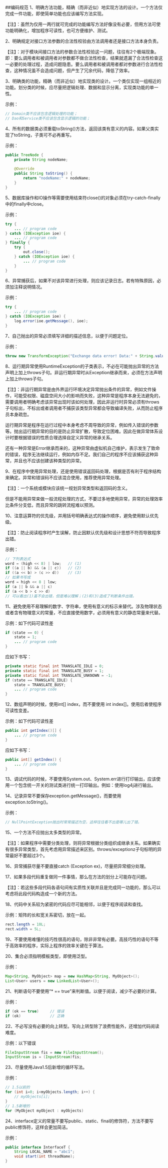 ##编码规范
1、明确方法功能，精确（而非近似）地实现方法的设计。一个方法仅完成一件功能，即使简单功能也应该编写方法实现。

【注】：虽然为仅用一两行就可完成的功能编写方法好像没有必要，但用方法可使功能明确化，增加程序可读性，也可方便维护、测试。

2、明确规定对接口方法参数的合法性校验由方法调用者还是接口方法本身负责。

【注】：对于模块间接口方法的参数合法性校验这一问题，往往有2个极端现象。即：要么调用者和被调用者对参数都不做合法性检查，结果就遗漏了合法性检查这一必要的处理过程，造成问题隐患。要么调用者和被调用者都对参数进行合法性检查，这种情况虽不会造成问题，但产生了冗余代码，降低了效率。

3、明确类的功能，精确（而非近似）地实现类的设计。一个类仅实现一组相近的功能。划分类的时候，应尽量把逻辑处理、数据和显示分离，实现类功能的单一性。

示例：
```java
// Domain类不应该包含逻辑处理的功能；
// Dao和Service类不应该包含显示逻辑的功能；
```

4、所有的数据类必须重载toString()方法，返回该类有意义的内容。如果父类实现了toString，子类可不必再重写。

示例：
```java
public TreeNode {
	private String nodeName;
	
	@Override
	public String toString() {
		return "nodeName:" + nodeName;
	}
}
```

5、数据库操作和IO操作等需要使用结束符close()的对象必须在try-catch-finally中的finally中close。

示例：
```java
try {
	... // program code
} catch (IOException ioe) {
	... // program code
} finally {
	try {
		out.close();
	} catch (IOException ioe) {
		... // program code
	}
}
```

6、异常捕获后，如果不对该异常进行处理，则应该记录日志。若有特殊原因，必须加注释说明情况。

示例：
```java
try {
	... // program code
} catch (IOException ioe) {
	log.error(ioe.getMessage(), ioe);
}
```

7、自己抛出的异常必须填写详细的描述信息，以便于问题定位。

示例：
```java
throw new TransformException("Exchange data error! Data:" + String.valueOf(data));
```

8、运行期异常使用RuntimeException的子类表示，不必在可能抛出异常的方法声明上加上throws子句。非运行期异常时从Exception继承而来，必须在方法声明上加上throws子句。

【注】：非运行期异常是由外界运行环境决定异常抛出条件的异常，例如文件操作，可能受权限、磁盘空间大小的影响而失败，这种异常是程序本身无法避免的，需要调用者明确考虑该异常出现时该如何处理，因此非运行时异常必须有throws子句标出，不标出或者调用者不捕获该类型异常都会导致编译失败，从而防止程序员本身疏忽。

运行期异常是程序在运行过程中本身考虑不周导致的异常，例如传入错误的参数等。抛出运行期异常的目的是防止异常扩散，导致定位困难。因此在做异常体系设计时要根据错误的性质合理选择自定义异常的继承关系。

还有一种异常是Error继承而来的，这种异常由虚拟机自己维护，表示发生了致命的错误，程序无法继续运行，例如内存不足。我们自己的程序不应该捕获这种异常，并且也不应该创建该种类型的异常。

9、在程序中使用异常处理，还是使用错误返回码处理，根据是否有利于程序结构来确定。异常和错误码不应该混合使用，推荐使用异常处理。

【注】：一个系统或模块应该统一规划异常类型和返回码的含义。

但是不能用异常来做一般流程处理的方式，不要过多地使用异常，异常的处理效率比条件分支低，而且异常的跳转流程难以预测。

10、注意运算符的优先级，并用括号明确表达式的操作顺序，避免使用默认优先级。

【注】：防止阅读程序时产生误解，防止因默认优先级和设计思想不符而导致程序出错。

示例：
```java
// 下列表达式
word = (high << 8) | low;	// (1)
if ((a || b) && (a || c))	// (2)
if ((a << b) > (c >> d))	// (3)
// 如果书写成
word = high << 8 | low;
if (a || b && a || c)
if (a << b > c >> d)
// 可以看出(1)虽不会出错，但是难以理解；(2)和(3)造成了判断条件出错。
```

11、避免使用不易理解的数字、字符串，使用有意义的标示来替代。涉及物理状态或者含有物理意义的常量，不应直接使用数字，必须用有意义的静态常量来代替。

示例：如下代码可读性差
```java
if (state == 0) {
	state = 1;
	... // program code
}
```

应如下书写：
```java
private static final int TRANSLATE_IDLE = 0;
private static final int TRANSLATE_BUSY = 1;
private static final int TRANSLATE_UNKNOWN = -1;
if (state == TRANSLATE_IDLE) {
	state = TRANSLATE_BUSY;
	... // program code
}
```

12、数组声明的时候，使用int[] index，而不要使用 int index[]。使用后者使程序可读性变差。

示例：如下代码可读性差
```java
public int getIndex()[] {
	... // program code
}
```

应如下书写：
```java
public int[] getIndex() {
	... // program code
}
```

13、调试代码的时候，不要使用System.out、System.err进行打印输出，应该使用一个包含统一开关的测试类进行统一打印输出。例如：使用log4j进行输出。

14、记录异常不要保存exception.getMessage()，而要使用exception.toString()。

示例：
```java
// NullPointException抛出时常常描述为空，这样往往看不出是哪儿出了错。
```

15、一个方法不应抛出太多类型的异常。

【注】：如果程序中需要分类处理，则将异常根据分类组织成继承关系。如果确实有很多异常类型，首先考虑用异常描述来区别。throws/exceptionz子句标明的异常最好不要超过3个。

16、异常捕获尽量不要直接catch (Exception ex)，尽量把异常细分处理。

17、如果多段代码重复做同一件事情，那么在方法的划分上可能存在问题。

【注】：若这些多段代码各语句间有实质性关联并且是完成同一功能的，那么可以考虑将此段代码构造成一个新的方法。

18、代码中关系较为紧密的代码应尽可能相邻，以便于程序阅读和查找。

示例：矩阵的长和宽关系密切，放在一起。
```java
rect.length = 10L;
rect.width = 5L;
```

19、不要使用难懂的技巧性很高的语句，除非非常有必要。高技巧性的语句不等于高效率的程序，实际上程序的效率关键在于算法。

20、集合必须指明模板类型，即使用泛型。

示例：
```java
Map<String, MyObject> map = new HashMap<String, MyObject>();
List<User> users = new LinkedList<User>();
```

21、判断语句不要使用“* == true”来判断值。以便于阅读，减少不必要的计算。

示例：
```java
if (ok == true)		// 错误
if (ok)				// 正确
```

22、不必写没有必要的向上转型。写向上转型除了浪费性能外，还增加代码阅读难度。

示例：以下错误
```java
FileInputStream fis = new FileInputStream();
InputStream is = (InputStream)fis;
```

23、尽量使用Java1.5后新增的循环写法。

示例：
```java
// 1.5以前的
for (int i=0; i<myObjects.length; i++) {
	// myObjects[i];
}
// 1.5新增的
for (MyObject myObject : myObjects)
```

24、interface定义的常量不要写public、static、final的修饰符，方法不要写public修饰符，这样会更加简洁。

示例：
```java
public interface InterfaceT {
	String LOCAL_NAME = "abc1";
	void start(int threadName);
}
```